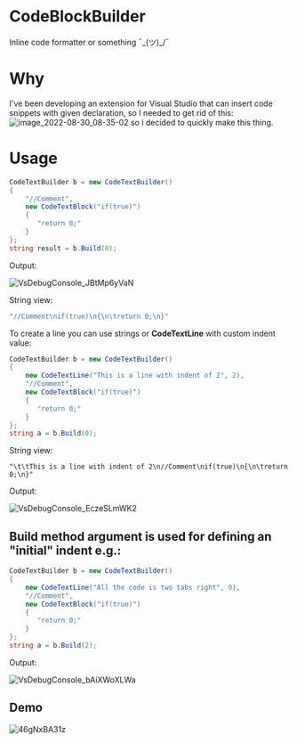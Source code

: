 # CodeBlockBuilder
Inline code formatter or something ¯\_(ツ)_/¯

# Why
I've been developing an extension for Visual Studio that can insert code snippets with given declaration, so I needed to get rid of this:
![image_2022-08-30_08-35-02](https://user-images.githubusercontent.com/20230176/187426674-797a7439-2344-485a-9b35-bd54fae03704.png)
so i decided to quickly make this thing.
# Usage
```C#
CodeTextBuilder b = new CodeTextBuilder() 
{ 
    "//Comment",
    new CodeTextBlock("if(true)")
    {
       "return 0;"
    }
};
string result = b.Build(0);
```
Output:

![VsDebugConsole_JBtMp6yVaN](https://user-images.githubusercontent.com/20230176/187428782-3a5d7664-5595-4411-993d-8d89a1a61ed7.png)

String view:
```C#
"//Comment\nif(true)\n{\n\treturn 0;\n}"
```
To create a line you can use strings or __CodeTextLine__ with custom indent value:
```C#
CodeTextBuilder b = new CodeTextBuilder() 
{ 
    new CodeTextLine("This is a line with indent of 2", 2),
    "//Comment",
    new CodeTextBlock("if(true)")
    {
       "return 0;"
    }
};
string a = b.Build(0);
```
String view:
```
"\t\tThis is a line with indent of 2\n//Comment\nif(true)\n{\n\treturn 0;\n}"
```
Output:

![VsDebugConsole_EczeSLmWK2](https://user-images.githubusercontent.com/20230176/187430437-b1fe417a-ce17-41dd-be7b-a38b118cf2ae.png)

## Build method argument is used for defining an "initial" indent e.g.:
```C#
CodeTextBuilder b = new CodeTextBuilder() 
{ 
    new CodeTextLine("All the code is two tabs right", 0),
    "//Comment",
    new CodeTextBlock("if(true)")
    {
       "return 0;"
    }
};
string a = b.Build(2);
```
Output:

![VsDebugConsole_bAiXWoXLWa](https://user-images.githubusercontent.com/20230176/187430852-db374f6d-3896-4814-9425-c8d360d97cac.png)

## Demo

![46gNxBA31z](https://user-images.githubusercontent.com/20230176/187433283-624f44a6-63f4-4e32-ba02-b5daaf1682d8.gif)
